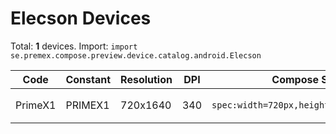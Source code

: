 # Elecson Devices

Total: **1** devices. Import: `import se.premex.compose.preview.device.catalog.android.Elecson`

| Code | Constant | Resolution | DPI | Compose Spec | Preview Usage |
|------|----------|------------|-----|-------------|---------------|
| PrimeX1 | PRIMEX1 | 720x1640 | 340 | `spec:width=720px,height=1640px,dpi=340` | `@Preview(device = Elecson.PRIMEX1)` |

<!-- Generated automatically. Do not edit manually. -->
